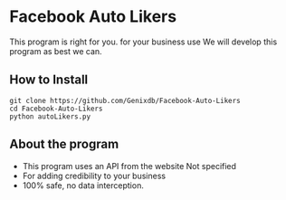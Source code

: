# Facebook Auto Likers
This program is right for you. for your business use We will develop this program as best we can.

## How to Install
```
git clone https://github.com/Genixdb/Facebook-Auto-Likers
cd Facebook-Auto-Likers
python autoLikers.py
```
## About the program 
- This program uses an API from the website Not specified 
- For adding credibility to your business
- 100% safe, no data interception. 
